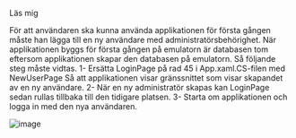 Läs mig

För att användaren ska kunna använda applikationen för första gången måste han lägga till en ny användare med administratörsbehörighet. När applikationen byggs för första gången på emulatorn är databasen tom eftersom applikationen skapar den databasen på emulatorn. Så följande steg måste vidtas.
1- Ersätta LoginPage på rad 45 i App.xaml.CS-filen med NewUserPage Så att applikationen visar gränssnittet som visar skapandet av en ny användare.
2- När en ny administratör skapas kan LoginPage sedan rullas tillbaka till den tidigare platsen.
3- Starta om applikationen och logga in med den nya användaren.


![image](https://github.com/odaydarweesh/Home-Care-Application/assets/76429458/c136d707-8637-4131-95b1-fe9d761d43f3)
